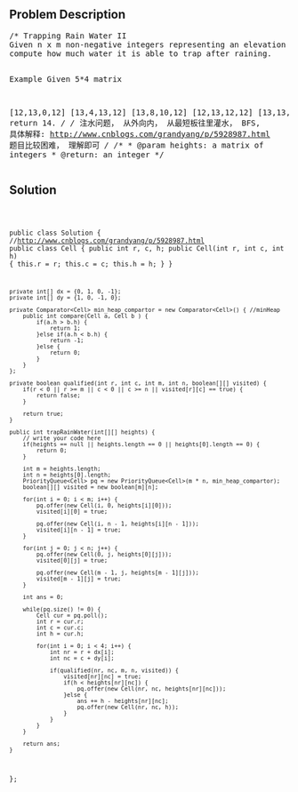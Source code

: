 <!--
<style>
  body { font-family: Arial, sans-serif; }
  .container { max-width: 100%; margin: auto; padding: 20px; }
  .comment-block { background-color: #f9f9f9; padding: 10px; border-left: 5px solid #ccc; max-width: 500px; margin: auto; word-wrap: break-word; white-space: pre-wrap; }
  .code-block { background-color: #f4f4f4; padding: 10px; border: 1px solid #ddd; }
</style>
-->

<div class='container'>
<h2>Problem Description</h2>
<div class='comment-block'>
<pre>
/* Trapping Rain Water II
Given n x m non-negative integers representing an elevation map 2d where the area of each cell is 1 x 1, 
compute how much water it is able to trap after raining.

Example
Given 5*4 matrix

[12,13,0,12]
[13,4,13,12]
[13,8,10,12]
[12,13,12,12]
[13,13,13,13]
return 14.
*/
/* 注水问题， 从外向内， 从最短板往里灌水， BFS, 具体解释: http://www.cnblogs.com/grandyang/p/5928987.html
题目比较困难， 理解即可
*/
    /**
     * @param heights: a matrix of integers
     * @return: an integer
     */
</pre>
</div>

<h2>Solution</h2>
<div class='code-block'>
<pre><code class='language-java'>


public class Solution {
     //http://www.cnblogs.com/grandyang/p/5928987.html
    public class Cell {
        public int r, c, h;
        public Cell(int r, int c, int h) {
            this.r = r;
            this.c = c;
            this.h = h;
        }
    }
    
    private int[] dx = {0, 1, 0, -1};
    private int[] dy = {1, 0, -1, 0};
    
    private Comparator<Cell> min_heap_compartor = new Comparator<Cell>() { //minHeap
        public int compare(Cell a, Cell b ) {
            if(a.h > b.h) {
                return 1;
            }else if(a.h < b.h) {
                return -1;
            }else {
                return 0;
            }
        }
    };
    
    private boolean qualified(int r, int c, int m, int n, boolean[][] visited) {
        if(r < 0 || r >= m || c < 0 || c >= n || visited[r][c] == true) {
            return false;
        }
        
        return true;
    }
    
    public int trapRainWater(int[][] heights) {
        // write your code here
        if(heights == null || heights.length == 0 || heights[0].length == 0) {
            return 0;
        }
        
        int m = heights.length;
        int n = heights[0].length;
        PriorityQueue<Cell> pq = new PriorityQueue<Cell>(m * n, min_heap_compartor);
        boolean[][] visited = new boolean[m][n];
        
        for(int i = 0; i < m; i++) {
            pq.offer(new Cell(i, 0, heights[i][0]));
            visited[i][0] = true;
            
            pq.offer(new Cell(i, n - 1, heights[i][n - 1]));
            visited[i][n - 1] = true;
        }
        
        for(int j = 0; j < n; j++) {
            pq.offer(new Cell(0, j, heights[0][j]));
            visited[0][j] = true;
            
            pq.offer(new Cell(m - 1, j, heights[m - 1][j]));
            visited[m - 1][j] = true;
        }
        
        int ans = 0;
        
        while(pq.size() != 0) {
            Cell cur = pq.poll();
            int r = cur.r;
            int c = cur.c;
            int h = cur.h;
            
            for(int i = 0; i < 4; i++) {
                int nr = r + dx[i];
                int nc = c + dy[i];
                
                if(qualified(nr, nc, m, n, visited)) {
                    visited[nr][nc] = true;
                    if(h < heights[nr][nc]) {
                        pq.offer(new Cell(nr, nc, heights[nr][nc]));
                    }else {
                        ans += h - heights[nr][nc];
                        pq.offer(new Cell(nr, nc, h));
                    }
                }
            }
        }
        
        return ans;
    }
};</code></pre>
</div>
</div>
